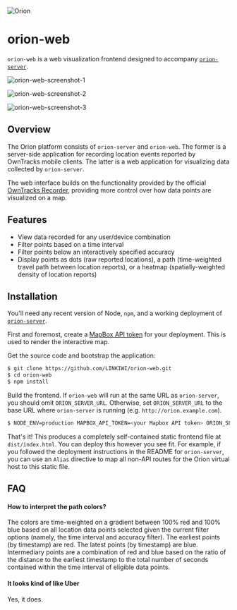 ![Orion](https://static.kevinlin.info/orion-banner.png)

# orion-web

`orion-web` is a web visualization frontend designed to accompany [`orion-server`](https://github.com/LINKIWI/orion-server).

![orion-web-screenshot-1](https://static.kevinlin.info/orion-web-screenshot-1.png)

![orion-web-screenshot-2](https://static.kevinlin.info/orion-web-screenshot-2.png)

![orion-web-screenshot-3](https://static.kevinlin.info/orion-web-screenshot-3.png)

## Overview

The Orion platform consists of `orion-server` and `orion-web`. The former is a server-side application for recording location events reported by OwnTracks mobile clients. The latter is a web application for visualizing data collected by `orion-server`.

The web interface builds on the functionality provided by the official [OwnTracks Recorder](https://github.com/owntracks/recorder), providing more control over how data points are visualized on a map.

## Features

* View data recorded for any user/device combination
* Filter points based on a time interval
* Filter points below an interactively specified accuracy
* Display points as dots (raw reported locations), a path (time-weighted travel path between location reports), or a heatmap (spatially-weighted density of location reports)

## Installation

You'll need any recent version of Node, `npm`, and a working deployment of [`orion-server`](https://github.com/LINKIWI/orion-server).

First and foremost, create a [MapBox API token](https://www.mapbox.com/help/how-access-tokens-work/) for your deployment. This is used to render the interactive map.

Get the source code and bootstrap the application:

```bash
$ git clone https://github.com/LINKIWI/orion-web.git
$ cd orion-web
$ npm install
```

Build the frontend. If `orion-web` will run at the same URL as `orion-server`, you should omit `ORION_SERVER_URL`. Otherwise, set `ORION_SERVER_URL` to the base URL where `orion-server` is running (e.g. `http://orion.example.com`).

```bash
$ NODE_ENV=production MAPBOX_API_TOKEN=<your Mapbox API token> ORION_SERVER_URL=<base URL where the server is hosted> npm run build
```

That's it! This produces a completely self-contained static frontend file at `dist/index.html`. You can deploy this however you see fit. For example, if you followed the deployment instructions in the README for `orion-server`, you can use an `Alias` directive to map all non-API routes for the Orion virtual host to this static file.

## FAQ

#### How to interpret the path colors?

The colors are time-weighted on a gradient between 100% red and 100% blue based on all location data points selected given the current filter options (namely, the time interval and accuracy filter). The earliest points (by timestamp) are red. The latest points (by timestamp) are blue. Intermediary points are a combination of red and blue based on the ratio of the distance to the earliest timestamp to the total number of seconds contained within the time interval of eligible data points.

#### It looks kind of like Uber

Yes, it does.
